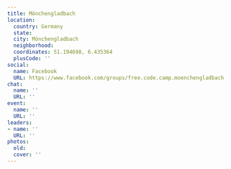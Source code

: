 ```yaml
---
title: Mönchengladbach
location:
  country: Germany
  state: 
  city: Mönchengladbach
  neighborhood: 
  coordinates: 51.194698, 6.435364
  plusCode: ''
social:
  name: Facebook
  URL: https://www.facebook.com/groups/free.code.camp.moenchengladbach
chat:
  name: ''
  URL: ''
event:
  name: ''
  URL: ''
leaders:
- name: ''
  URL: ''
photos:
  old: 
  cover: ''
---
```

